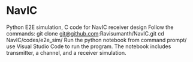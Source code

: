 # NavIC
Python E2E simulation, C code for NavIC receiver design
Follow the commands:
git clone git@github.com:Ravisumanth/NavIC.git
cd NavIC/codes/e2e_sim/
Run the python notebook from command prompt/ use Visual Studio Code to run the program.
The notebook includes transmitter, a channel, and a receiver simulation.
